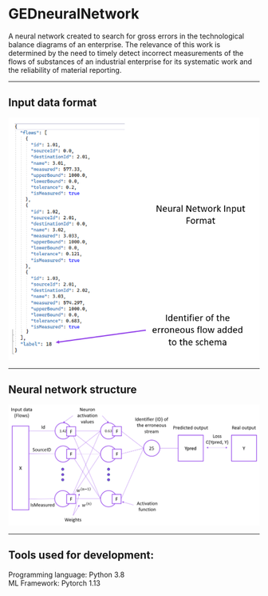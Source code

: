 # GEDneuralNetwork
A neural network created to search for gross errors in the technological balance diagrams of an enterprise.
The relevance of this work is determined by the need to timely detect incorrect measurements of the flows of substances of an industrial enterprise for its systematic work and the reliability of material reporting.

---
## Input data format
<img src="images/Input.png"></img>

---
## Neural network structure
<img src="images/Network_structure.png"></img>

---
## Tools used for development:
Programming language: Python 3.8\
ML Framework: Pytorch 1.13
